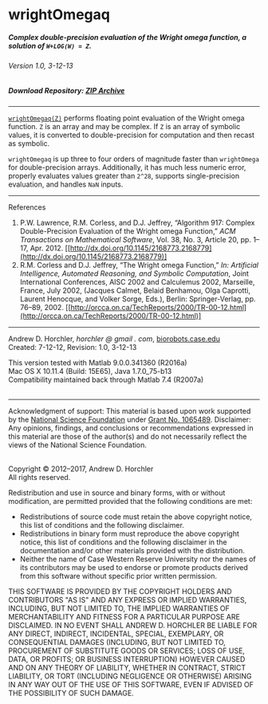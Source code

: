 wrightOmegaq
========
##### Complex double-precision evaluation of the Wright omega function, a solution of ```W+LOG(W) = Z```.
###### Version 1.0, 3-12-13
##### Download Repository: [ZIP Archive](https://github.com/horchler/wrightOmegaq/archive/master.zip)

--------

[```wrightOmegaq(Z)```](https://github.com/horchler/wrightOmegaq/blob/master/wrightOmegaq.m) performs floating point evaluation of the Wright omega function. ```Z``` is an array and may be complex. If ```Z``` is an array of symbolic values, it is converted to double-precision for computation and then recast as symbolic.

```wrightOmegaq``` is up three to four orders of magnitude faster than ```wrightOmega``` for double-precision arrays. Additionally, it has much less numeric error, properly evaluates values greater than ```2^28```, supports single-precision evaluation, and handles ```NaN``` inputs.
&nbsp;  

--------

References  

 1. P.W. Lawrence, R.M. Corless, and D.J. Jeffrey, &#8220;Algorithm 917: Complex Double-Precision Evaluation of the Wright omega Function,&#8221; *ACM Transactions on Mathematical Software*, Vol. 38, No. 3, Article 20, pp. 1&ndash;17, Apr. 2012. [[http://dx.doi.org/10.1145/2168773.2168779](http://dx.doi.org/10.1145/2168773.2168779)]
 2. R.M. Corless and D.J. Jeffrey, &#8220;The Wright omega Function,&#8221; *In: Artificial Intelligence, Automated Reasoning, and Symbolic Computation*, Joint International Conferences, AISC 2002 and Calculemus 2002, Marseille, France, July 2002, (Jacques Calmet, Belaid Benhamou, Olga Caprotti, Laurent Henocque, and Volker Sorge, Eds.), Berlin: Springer-Verlag, pp. 76&ndash;89, 2002. [[http://orcca.on.ca/TechReports/2000/TR-00-12.html](http://orcca.on.ca/TechReports/2000/TR-00-12.html)]
&nbsp;  

--------

Andrew D. Horchler, *horchler @ gmail . com*, [biorobots.case.edu](http://biorobots.case.edu/)  
Created: 7-12-12, Revision: 1.0, 3-12-13  

This version tested with Matlab 9.0.0.341360 (R2016a)  
Mac OS X 10.11.4 (Build: 15E65), Java 1.7.0_75-b13  
Compatibility maintained back through Matlab 7.4 (R2007a)  
&nbsp;  

--------

Acknowledgment of support: This material is based upon work supported by the [National Science Foundation](http://www.nsf.gov/) under [Grant No.&nbsp;1065489](http://www.nsf.gov/awardsearch/showAward.do?AwardNumber=1065489). Disclaimer: Any opinions, findings, and conclusions or recommendations expressed in this material are those of the author(s) and do not necessarily reflect the views of the National Science Foundation.  
&nbsp;  

Copyright &copy; 2012&ndash;2017, Andrew D. Horchler  
All rights reserved.  

Redistribution and use in source and binary forms, with or without modification, are permitted provided that the following conditions are met:
 * Redistributions of source code must retain the above copyright notice, this list of conditions and the following disclaimer.
 * Redistributions in binary form must reproduce the above copyright notice, this list of conditions and the following disclaimer in the documentation and/or other materials provided with the distribution.
 * Neither the name of Case Western Reserve University nor the names of its contributors may be used to endorse or promote products derived from this software without specific prior written permission.

THIS SOFTWARE IS PROVIDED BY THE COPYRIGHT HOLDERS AND CONTRIBUTORS "AS IS" AND ANY EXPRESS OR IMPLIED WARRANTIES, INCLUDING, BUT NOT LIMITED TO, THE IMPLIED WARRANTIES OF MERCHANTABILITY AND FITNESS FOR A PARTICULAR PURPOSE ARE DISCLAIMED. IN NO EVENT SHALL ANDREW D. HORCHLER BE LIABLE FOR ANY DIRECT, INDIRECT, INCIDENTAL, SPECIAL, EXEMPLARY, OR CONSEQUENTIAL DAMAGES (INCLUDING, BUT NOT LIMITED TO, PROCUREMENT OF SUBSTITUTE GOODS OR SERVICES; LOSS OF USE, DATA, OR PROFITS; OR BUSINESS INTERRUPTION) HOWEVER CAUSED AND ON ANY THEORY OF LIABILITY, WHETHER IN CONTRACT, STRICT LIABILITY, OR TORT (INCLUDING NEGLIGENCE OR OTHERWISE) ARISING IN ANY WAY OUT OF THE USE OF THIS SOFTWARE, EVEN IF ADVISED OF THE POSSIBILITY OF SUCH DAMAGE.